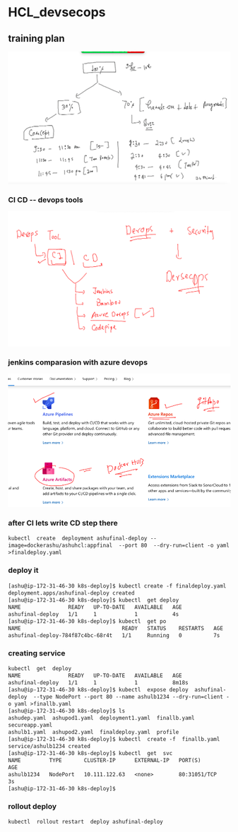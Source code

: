 # HCL_devsecops

## training plan 

<img src="plan.png">

### CI CD -- devops tools

<img src="cicd.png">

### jenkins comparasion with azure devops 

<img src="az.png">

### after CI lets write CD step there 

```
kubectl  create  deployment ashufinal-deploy --image=dockerashu/ashuhcl:appfinal  --port 80  --dry-run=client -o yaml >finaldeploy.yaml 
```

### deploy it

```
[ashu@ip-172-31-46-30 k8s-deploy]$ kubectl create -f finaldeploy.yaml 
deployment.apps/ashufinal-deploy created
[ashu@ip-172-31-46-30 k8s-deploy]$ kubectl  get deploy 
NAME               READY   UP-TO-DATE   AVAILABLE   AGE
ashufinal-deploy   1/1     1            1           4s
[ashu@ip-172-31-46-30 k8s-deploy]$ kubectl  get po
NAME                                READY   STATUS    RESTARTS   AGE
ashufinal-deploy-784f87c4bc-68r4t   1/1     Running   0          7s
```
### creating service 

```
kubectl  get  deploy 
NAME               READY   UP-TO-DATE   AVAILABLE   AGE
ashufinal-deploy   1/1     1            1           8m18s
[ashu@ip-172-31-46-30 k8s-deploy]$ kubectl  expose deploy  ashufinal-deploy  --type NodePort --port 80 --name ashulb1234 --dry-run=client -o yaml >finallb.yaml 
[ashu@ip-172-31-46-30 k8s-deploy]$ ls
ashudep.yaml  ashupod1.yaml  deployment1.yaml  finallb.yaml  secureapp.yaml
ashulb1.yaml  ashupod2.yaml  finaldeploy.yaml  profile
[ashu@ip-172-31-46-30 k8s-deploy]$ kubectl  create -f  finallb.yaml 
service/ashulb1234 created
[ashu@ip-172-31-46-30 k8s-deploy]$ kubectl  get  svc
NAME         TYPE       CLUSTER-IP      EXTERNAL-IP   PORT(S)        AGE
ashulb1234   NodePort   10.111.122.63   <none>        80:31051/TCP   3s
[ashu@ip-172-31-46-30 k8s-deploy]$ 

```
### rollout deploy 

```
kubectl  rollout restart  deploy ashufinal-deploy
```




